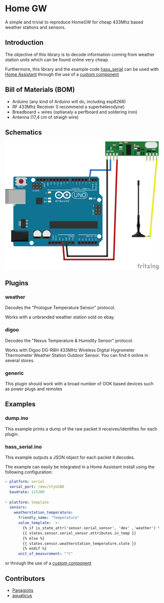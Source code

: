 # Home GW

A simple and trivial to reproduce HomeGW for cheap 433Mhz based weather stations and sensors.

## Introduction

The objective of this library is to decode information coming from weather station units which can be found online very cheap.

Furthermore, this library and the example code [hass_serial](https://github.com/dgomes/homeGW/tree/master/examples/hass_serial) can be used with [Home Assistant](http://home-assistant.io) through the use of a [custom component](https://github.com/dgomes/home-assistant-custom-components)

## Bill of Materials (BOM)

- Arduino (any kind of Arduino will do, including esp8266)
- RF 433Mhz Receiver (I recommend a superheterodyne)
- Breadboard + wires (optianaly a perfboard and soldering iron)
- Antenna (17,4 cm of straigh wire)

## Schematics

![Alt text](docs/HomeGW.png?raw=true "Schematic")


## Plugins

### weather

Decodes the "Prologue Temperature Sensor" protocol.

Works with a unbranded weather station sold on ebay.

### digoo

Decodes the "Nexus Temperature & Humidity Sensor" protocol.

Works with Digoo DG-R8H 433MHz Wireless Digital Hygrometer Thermometer Weather Station Outdoor Sensor. You can find it online in several stores.

### generic

This plugin should work with a broad number of OOK based devices such as power plugs and remotes

## Examples

### dump.ino

This example prints a dump of the raw packet it receives/identifies for each plugin.

### hass_serial.ino

This example outputs a JSON object for each packet it decodes.

The example can easily be integrated in a Home Assistant install using the following configuration:

```yaml
- platform: serial
  serial_port: /dev/ttyUSB0
  baudrate: 115200
  
- platform: template
  sensors:
    weatherstation_temperature:
      friendly_name: "Temperature"
      value_template:  >-
        {% if is_state_attr('sensor.serial_sensor', 'dev' ,'weather') %}
        {{ states.sensor.serial_sensor.attributes.in_temp }}
        {% else %}
        {{ states.sensor.weatherstation_temperature.state }}
        {% endif %}
      unit_of_measurement: "°C"
```

or through the use of a [custom component](https://github.com/dgomes/home-assistant-custom-components)

## Contributors
- [Panagiotis](https://github.com/maragelis)
- [aquaticus](https://github.com/aquaticus)
